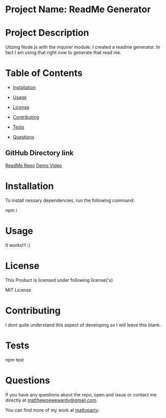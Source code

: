 # Project Name: ReadMe Generator

# Project Description

Utizing Node.js with the inquirer module. I created a readme generator. In fact I am using that right now to generate that read me.

# Table of Contents

- [Installation](#installation)

- [Usage](#usage)

- [License](#license)

- [Contributing](#contributing)

- [Tests](#tests)

- [Questions](#questions)

## GitHub Directory link

[ReadMe Repo](https://github.com/mattyparty/09_NodeJs)
[Demo Video](https://github.com/mattyparty/09_NodeJs/blob/main/assets/ReadMeGenerator.mp4)

# Installation

To install nessary dependencies, run the following command:

npm i

# Usage

It works!!! :)

# License

This Product is licensed under following license('s)

MIT License

# Contributing

I dont quite understand this aspect of developing so I will leave this blank.

# Tests

npm test

# Questions

If you have any questions about the repo, open and issue or contact me directly at matthewpewewardy@gmail.com.

You can find more of my work at [mattyparty](https://github.com/mattyparty/).
